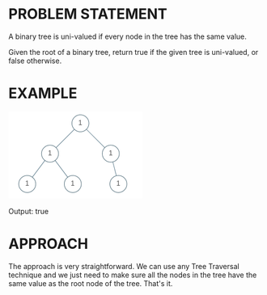 # PROBLEM STATEMENT

A binary tree is uni-valued if every node in the tree has the same value.

Given the root of a binary tree, return true if the given tree is uni-valued, or false otherwise.

# EXAMPLE

![alt text](image.png)

Output: true

# APPROACH

The approach is very straightforward. We can use any Tree Traversal technique and we just need to make sure all the nodes in the tree have the same value as the root node of the tree. That's it.